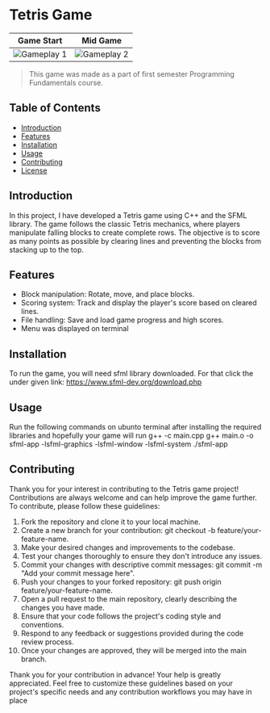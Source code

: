# Tetris Game
| Game Start                                                                                                                                    |   Mid Game                            |
| ----------------------------------- | ----------------------------------- |
| ![Gameplay 1](https://github.com/Aalyanraza/Tetris/assets/114768774/a284098d-1f3c-4be4-94e0-cb516ef1a565.png) | ![Gameplay 2](https://github.com/Aalyanraza/Tetris/assets/114768774/8663331e-1426-4677-ba74-f41932179bfe.png) |



> This game was made as a part of first semester Programming Fundamentals course.




## Table of Contents

- [Introduction](#introduction)
- [Features](#features)
- [Installation](#installation)
- [Usage](#usage)
- [Contributing](#contributing)
- [License](#license)

## Introduction

In this project, I have developed a Tetris game using C++ and the SFML library. The game follows the classic Tetris mechanics, where players manipulate falling blocks to create complete rows. The objective is to score as many points as possible by clearing lines and preventing the blocks from stacking up to the top.

## Features

  - Block manipulation: Rotate, move, and place blocks.
  - Scoring system: Track and display the player's score based on cleared lines.
  - File handling: Save and load game progress and high scores.
  - Menu was displayed on terminal 

## Installation

To run the game, you will need sfml library downloaded. For that click the under given link:
https://www.sfml-dev.org/download.php

## Usage

Run the following commands on ubunto terminal after installing the required libraries and hopefully your game will run
g++ -c main.cpp
g++ main.o -o sfml-app -lsfml-graphics -lsfml-window -lsfml-system
./sfml-app


## Contributing

Thank you for your interest in contributing to the Tetris game project! Contributions are always welcome and can help improve the game further. To contribute, please follow these guidelines:

1. Fork the repository and clone it to your local machine.
2. Create a new branch for your contribution: git checkout -b feature/your-feature-name.
3. Make your desired changes and improvements to the codebase.
4. Test your changes thoroughly to ensure they don't introduce any issues.
5. Commit your changes with descriptive commit messages: git commit -m "Add your commit message here".
6. Push your changes to your forked repository: git push origin feature/your-feature-name.
7. Open a pull request to the main repository, clearly describing the changes you have made.
8. Ensure that your code follows the project's coding style and conventions.
9. Respond to any feedback or suggestions provided during the code review process.
10. Once your changes are approved, they will be merged into the main branch.

Thank you for your contribution in advance! Your help is greatly appreciated.
Feel free to customize these guidelines based on your project's specific needs and any contribution workflows you may have in place


